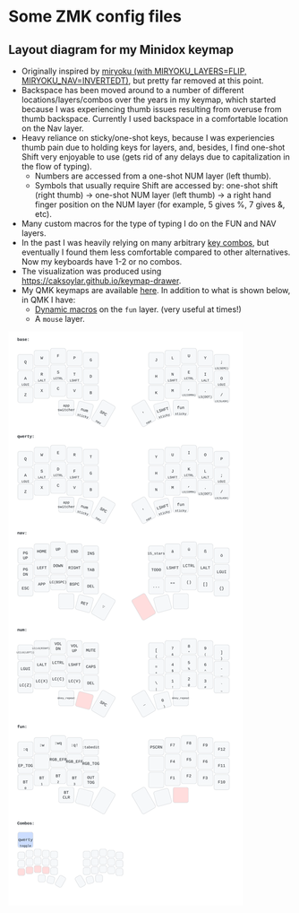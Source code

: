 # Some ZMK config files

## Layout diagram for my Minidox keymap

- Originally inspired by [miryoku (with MIRYOKU_LAYERS=FLIP, MIRYOKU_NAV=INVERTEDT)](https://github.com/manna-harbour/miryoku/blob/master/data/layers/miryoku-kle-reference-flip-invertedt.png), but pretty far removed at this point.
- Backspace has been moved around to a number of different locations/layers/combos over the years in my keymap, which started because I was experiencing thumb issues resulting from overuse from thumb backspace. Currently I used backspace in a comfortable location on the Nav layer.
- Heavy reliance on sticky/one-shot keys, because I was experiencies thumb pain due to holding keys for layers, and, besides, I find one-shot Shift very enjoyable to use (gets rid of any delays due to capitalization in the flow of typing).
    * Numbers are accessed from a one-shot NUM layer (left thumb).
    * Symbols that usually require Shift are accessed by: one-shot shift (right thumb) -> one-shot NUM layer (left thumb) -> a right hand finger position on the NUM layer (for example, 5 gives %, 7 gives &, etc).
- Many custom macros for the type of typing I do on the FUN and NAV layers.
- In the past I was heavily relying on many arbitrary [key combos](https://zmk.dev/docs/features/combos), but eventually I found them less comfortable compared to other alternatives. Now my keyboards have 1-2 or no combos.
- The visualization was produced using <https://caksoylar.github.io/keymap-drawer>.
- My QMK keymaps are available [here](https://github.com/agisga/qmk_userspace). In addition to what is shown below, in QMK I have:
    * [Dynamic macros](https://github.com/qmk/qmk_firmware/blob/master/docs/feature_dynamic_macros.md) on the `fun` layer. (very useful at times!)
    * A `mouse` layer.

![Minidox keymap SVG](./minidox.svg)
